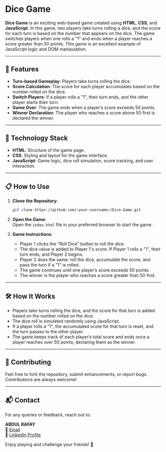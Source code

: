 # Dice Game

**Dice Game** is an exciting web-based game created using **HTML**, **CSS**, and **JavaScript**. In this game, two players take turns rolling a dice, and the score for each turn is based on the number that appears on the dice. The game switches players when one rolls a "1" and ends when a player reaches a score greater than 50 points. This game is an excellent example of JavaScript logic and DOM manipulation.

---

## 🚀 Features

- **Turn-based Gameplay**: Players take turns rolling the dice.
- **Score Calculation**: The score for each player accumulates based on the number rolled on the dice.
- **Switch Players**: If a player rolls a "1", their turn ends, and the other player starts their turn.
- **Game Over**: The game ends when a player’s score exceeds 50 points.
- **Winner Declaration**: The player who reaches a score above 50 first is declared the winner.

---

## 🎨 Technology Stack

- **HTML**: Structure of the game page.
- **CSS**: Styling and layout for the game interface.
- **JavaScript**: Game logic, dice roll simulation, score tracking, and user interaction.

---

## 📋 How to Use

1. **Clone the Repository**:  
   ```bash
   git clone https://github.com/<your-username>/Dice-Game.git
   ```

2. **Open the Game**:  
   Open the `index.html` file in your preferred browser to start the game.

3. **Game Instructions**:  
   - Player 1 clicks the "Roll Dice" button to roll the dice.
   - The dice value is added to Player 1's score. If Player 1 rolls a "1", their turn ends, and Player 2 begins.
   - Player 2 does the same: roll the dice, accumulate the score, and pass the turn if a "1" is rolled.
   - The game continues until one player’s score exceeds 50 points.
   - The winner is the player who reaches a score greater than 50 first.

---

## 🛠️ How It Works

- Players take turns rolling the dice, and the score for that turn is added based on the number rolled on the dice.
- The dice roll is simulated randomly using JavaScript.
- If a player rolls a "1", the accumulated score for that turn is reset, and the turn passes to the other player.
- The game keeps track of each player’s total score and ends once a player reaches over 50 points, declaring them as the winner.

---

## 🤝 Contributing

Feel free to fork the repository, submit enhancements, or report bugs. Contributions are always welcome!

---

## 📬 Contact

For any queries or feedback, reach out to:

**ABDUL RAFAY**  
📧 [Email](mailto:lifewithabdulrafay@gmail.com)  
🔗 [LinkedIn Profile](https://www.linkedin.com/in/aabdulrafay/)  

Enjoy playing and challenge your friends! 🎲
